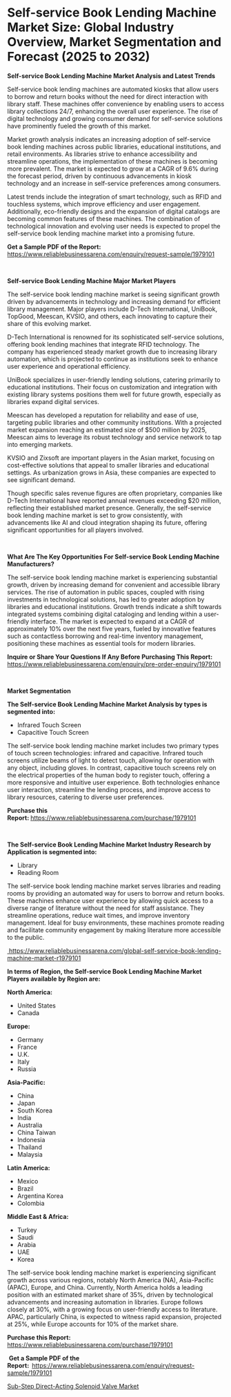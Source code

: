 <p><h1>Self-service Book Lending Machine Market Size: Global Industry Overview, Market Segmentation and Forecast (2025 to 2032)</h1></p><p><strong>Self-service Book Lending Machine Market Analysis and Latest Trends</strong></p>
<p><p>Self-service book lending machines are automated kiosks that allow users to borrow and return books without the need for direct interaction with library staff. These machines offer convenience by enabling users to access library collections 24/7, enhancing the overall user experience. The rise of digital technology and growing consumer demand for self-service solutions have prominently fueled the growth of this market.</p><p>Market growth analysis indicates an increasing adoption of self-service book lending machines across public libraries, educational institutions, and retail environments. As libraries strive to enhance accessibility and streamline operations, the implementation of these machines is becoming more prevalent. The market is expected to grow at a CAGR of 9.6% during the forecast period, driven by continuous advancements in kiosk technology and an increase in self-service preferences among consumers.</p><p>Latest trends include the integration of smart technology, such as RFID and touchless systems, which improve efficiency and user engagement. Additionally, eco-friendly designs and the expansion of digital catalogs are becoming common features of these machines. The combination of technological innovation and evolving user needs is expected to propel the self-service book lending machine market into a promising future.</p></p>
<p><strong>Get a Sample PDF of the Report:&nbsp;</strong> <a href="https://www.reliablebusinessarena.com/enquiry/request-sample/1979101?utm_campaign=1420&utm_medium=2&utm_source=Github&utm_content=ia&utm_term=28032025&utm_id=self-service-book-lending-machine">https://www.reliablebusinessarena.com/enquiry/request-sample/1979101</a></p>
<p>&nbsp;</p>
<p><strong>Self-service Book Lending Machine Major Market Players</strong></p>
<p><p>The self-service book lending machine market is seeing significant growth driven by advancements in technology and increasing demand for efficient library management. Major players include D-Tech International, UniBook, TopGood, Meescan, KVSIO, and others, each innovating to capture their share of this evolving market.</p><p>D-Tech International is renowned for its sophisticated self-service solutions, offering book lending machines that integrate RFID technology. The company has experienced steady market growth due to increasing library automation, which is projected to continue as institutions seek to enhance user experience and operational efficiency.</p><p>UniBook specializes in user-friendly lending solutions, catering primarily to educational institutions. Their focus on customization and integration with existing library systems positions them well for future growth, especially as libraries expand digital services.</p><p>Meescan has developed a reputation for reliability and ease of use, targeting public libraries and other community institutions. With a projected market expansion reaching an estimated size of $500 million by 2025, Meescan aims to leverage its robust technology and service network to tap into emerging markets.</p><p>KVSIO and Zixsoft are important players in the Asian market, focusing on cost-effective solutions that appeal to smaller libraries and educational settings. As urbanization grows in Asia, these companies are expected to see significant demand.</p><p>Though specific sales revenue figures are often proprietary, companies like D-Tech International have reported annual revenues exceeding $20 million, reflecting their established market presence. Generally, the self-service book lending machine market is set to grow consistently, with advancements like AI and cloud integration shaping its future, offering significant opportunities for all players involved.</p></p>
<p>&nbsp;</p>
<p><strong>What Are The Key Opportunities For Self-service Book Lending Machine Manufacturers?</strong></p>
<p><p>The self-service book lending machine market is experiencing substantial growth, driven by increasing demand for convenient and accessible library services. The rise of automation in public spaces, coupled with rising investments in technological solutions, has led to greater adoption by libraries and educational institutions. Growth trends indicate a shift towards integrated systems combining digital cataloging and lending within a user-friendly interface. The market is expected to expand at a CAGR of approximately 10% over the next five years, fueled by innovative features such as contactless borrowing and real-time inventory management, positioning these machines as essential tools for modern libraries.</p></p>
<p><strong>Inquire or Share Your Questions If Any Before Purchasing This Report:</strong> <a href="https://www.reliablebusinessarena.com/enquiry/pre-order-enquiry/1979101?utm_campaign=1420&utm_medium=2&utm_source=Github&utm_content=ia&utm_term=28032025&utm_id=self-service-book-lending-machine">https://www.reliablebusinessarena.com/enquiry/pre-order-enquiry/1979101</a></p>
<p>&nbsp;</p>
<p><strong>Market Segmentation</strong></p>
<p><strong>The Self-service Book Lending Machine Market Analysis by types is segmented into:</strong></p>
<p><ul><li>Infrared Touch Screen</li><li>Capacitive Touch Screen</li></ul></p>
<p><p>The self-service book lending machine market includes two primary types of touch screen technologies: infrared and capacitive. Infrared touch screens utilize beams of light to detect touch, allowing for operation with any object, including gloves. In contrast, capacitive touch screens rely on the electrical properties of the human body to register touch, offering a more responsive and intuitive user experience. Both technologies enhance user interaction, streamline the lending process, and improve access to library resources, catering to diverse user preferences.</p></p>
<p><strong>Purchase this Report:&nbsp;</strong><a href="https://www.reliablebusinessarena.com/purchase/1979101?utm_campaign=1420&utm_medium=2&utm_source=Github&utm_content=ia&utm_term=28032025&utm_id=self-service-book-lending-machine">https://www.reliablebusinessarena.com/purchase/1979101</a></p>
<p>&nbsp;</p>
<p><strong>The Self-service Book Lending Machine Market Industry Research by Application is segmented into:</strong></p>
<p><ul><li>Library</li><li>Reading Room</li></ul></p>
<p><p>The self-service book lending machine market serves libraries and reading rooms by providing an automated way for users to borrow and return books. These machines enhance user experience by allowing quick access to a diverse range of literature without the need for staff assistance. They streamline operations, reduce wait times, and improve inventory management. Ideal for busy environments, these machines promote reading and facilitate community engagement by making literature more accessible to the public.</p></p>
<p><a href="https://www.reliablebusinessarena.com/global-self-service-book-lending-machine-market-r1979101?utm_campaign=1420&utm_medium=2&utm_source=Github&utm_content=ia&utm_term=28032025&utm_id=self-service-book-lending-machine">&nbsp;https://www.reliablebusinessarena.com/global-self-service-book-lending-machine-market-r1979101</a></p>
<p><strong>In terms of Region, the Self-service Book Lending Machine Market Players available by Region are:</strong></p>
<p>
    <p> <strong> North America: </strong>
        <ul>
            <li>United States</li>
            <li>Canada</li>
        </ul>
        </p> 
    <p> <strong> Europe: </strong>
        <ul>
            <li>Germany</li>
            <li>France</li>
            <li>U.K.</li>
            <li>Italy</li>
            <li>Russia</li>
        </ul>
        </p> 
    <p> <strong> Asia-Pacific: </strong>
        <ul>
            <li>China</li>
            <li>Japan</li>
            <li>South Korea</li>
            <li>India</li>
            <li>Australia</li>
            <li>China Taiwan</li>
            <li>Indonesia</li>
            <li>Thailand</li>
            <li>Malaysia</li>
        </ul>
        </p> 
    <p> <strong> Latin America: </strong>
        <ul>
            <li>Mexico</li>
            <li>Brazil</li>
            <li>Argentina Korea</li>
            <li>Colombia</li>
        </ul>
        </p> 
    <p> <strong> Middle East & Africa: </strong>
        <ul>
            <li>Turkey</li>
            <li>Saudi</li>
            <li>Arabia</li>
            <li>UAE</li>
            <li>Korea</li>
        </ul>
    </p>
    </p>
<p><p>The self-service book lending machine market is experiencing significant growth across various regions, notably North America (NA), Asia-Pacific (APAC), Europe, and China. Currently, North America holds a leading position with an estimated market share of 35%, driven by technological advancements and increasing automation in libraries. Europe follows closely at 30%, with a growing focus on user-friendly access to literature. APAC, particularly China, is expected to witness rapid expansion, projected at 25%, while Europe accounts for 10% of the market share.</p></p>
<p><strong>Purchase this Report: </strong><a href="https://www.reliablebusinessarena.com/purchase/1979101?utm_campaign=1420&utm_medium=2&utm_source=Github&utm_content=ia&utm_term=28032025&utm_id=self-service-book-lending-machine">https://www.reliablebusinessarena.com/purchase/1979101</a></p>
<p>&nbsp;<strong>Get a Sample PDF of the Report:&nbsp;&nbsp;</strong><a href="https://www.reliablebusinessarena.com/enquiry/request-sample/1979101?utm_campaign=1420&utm_medium=2&utm_source=Github&utm_content=ia&utm_term=28032025&utm_id=self-service-book-lending-machine">https://www.reliablebusinessarena.com/enquiry/request-sample/1979101</a></p>
<p><strong></strong></p>
<p><p><a href="https://github.com/oshodikurc/Market-Research-Report-List-1/blob/main/sub-step-direct-acting-solenoid-valve-market.md?utm_campaign=1420&utm_medium=2&utm_source=Github&utm_content=ia&utm_term=28032025&utm_id=self-service-book-lending-machine">Sub-Step Direct-Acting Solenoid Valve Market</a></p></p>